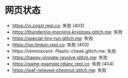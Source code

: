# 网页状态
- https://vi.zogzr.repl.co: 失败 (403)
- https://thundering-morning-kryptops.glitch.me: 失败
- https://special-tiny-run.glitch.me: 失败
- https://jsn.limkon.repl.co: 失败 (403)
- https://reminiscent- Plastic-cheek.glitch.me: 失败
- https://happy-pinnate-revolve.glitch.me: 失败
- https://game-example.rdianc.repl.co: 失败 (404)
- https://leaf-relieved-chestnut.glitch.me: 失败
